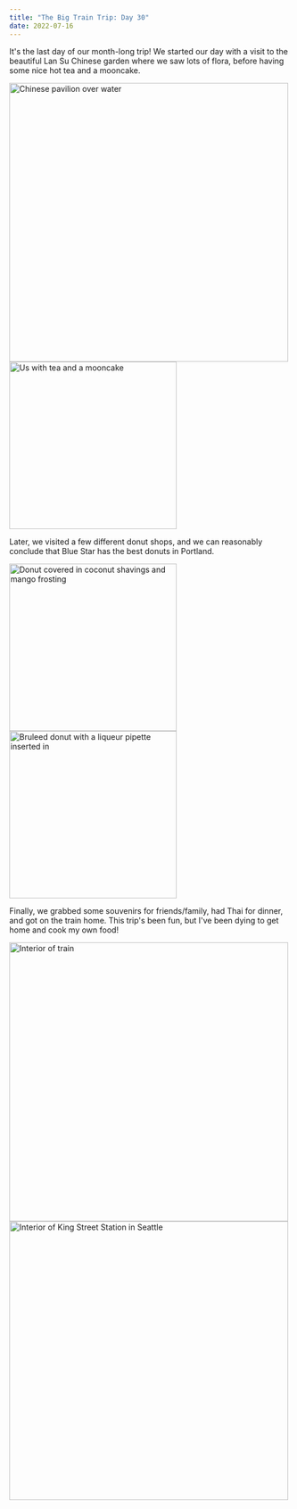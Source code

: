```yaml
---
title: "The Big Train Trip: Day 30"
date: 2022-07-16
---
```


It's the last day of our month-long trip! We started our day with a visit to the beautiful Lan Su Chinese garden where we saw lots of flora, before having some nice hot tea and a mooncake.

<img src="/github-pages-with-jekyll/docs/assets/images/day30_garden.jpg" alt="Chinese pavilion over water" width="500"/>

<img src="/github-pages-with-jekyll/docs/assets/images/day30_tea.jpg" alt="Us with tea and a mooncake" width="300"/>

Later, we visited a few different donut shops, and we can reasonably conclude that Blue Star has the best donuts in Portland.

<p>
<img src="/github-pages-with-jekyll/docs/assets/images/day30_donut1.jpg" alt="Donut covered in coconut shavings and mango frosting" width="300"/>

<img src="/github-pages-with-jekyll/docs/assets/images/day30_donut2.jpg" alt="Bruleed donut with a liqueur pipette inserted in" width="300"/>
</p>

Finally, we grabbed some souvenirs for friends/family, had Thai for dinner, and got on the train home. This trip's been fun, but I've been dying to get home and cook my own food!

<img src="/github-pages-with-jekyll/docs/assets/images/day30_train.jpg" alt="Interior of train" width="500"/>

<img src="/github-pages-with-jekyll/docs/assets/images/day30_seattle.jpg" alt="Interior of King Street Station in Seattle" width="500"/>